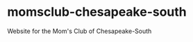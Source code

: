 momsclub-chesapeake-south
=========================

Website for the Mom's Club of Chesapeake-South
